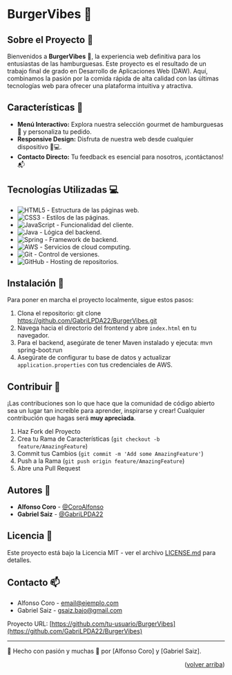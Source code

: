 <a name="top"></a>

# BurgerVibes 🍔

## Sobre el Proyecto 📖
Bienvenidos a **BurgerVibes** 🍔, la experiencia web definitiva para los entusiastas de las hamburguesas. Este proyecto es el resultado de un trabajo final de grado en Desarrollo de Aplicaciones Web (DAW). Aquí, combinamos la pasión por la comida rápida de alta calidad con las últimas tecnologías web para ofrecer una plataforma intuitiva y atractiva.

## Características 🌟
- **Menú Interactivo:** Explora nuestra selección gourmet de hamburguesas 🍔 y personaliza tu pedido.
- **Responsive Design:** Disfruta de nuestra web desde cualquier dispositivo 📱💻.
- **Contacto Directo:** Tu feedback es esencial para nosotros, ¡contáctanos! 📬

## Tecnologías Utilizadas 💻
- ![HTML5](https://img.shields.io/badge/html5-%23E34F26.svg?&style=for-the-badge&logo=html5&logoColor=white) - Estructura de las páginas web.
- ![CSS3](https://img.shields.io/badge/css3-%231572B6.svg?&style=for-the-badge&logo=css3&logoColor=white) - Estilos de las páginas.
- ![JavaScript](https://img.shields.io/badge/javascript-%23F7DF1E.svg?&style=for-the-badge&logo=javascript&logoColor=black) - Funcionalidad del cliente.
- ![Java](https://img.shields.io/badge/java-%23ED8B00.svg?&style=for-the-badge&logo=java&logoColor=white) - Lógica del backend.
- ![Spring](https://img.shields.io/badge/spring-%236DB33F.svg?&style=for-the-badge&logo=spring&logoColor=white) - Framework de backend.
- ![AWS](https://img.shields.io/badge/aws-%23FF9900.svg?&style=for-the-badge&logo=amazonaws&logoColor=white) - Servicios de cloud computing.
- ![Git](https://img.shields.io/badge/git-%23F05032.svg?&style=for-the-badge&logo=git&logoColor=white) - Control de versiones.
- ![GitHub](https://img.shields.io/badge/github-%23121011.svg?&style=for-the-badge&logo=github&logoColor=white) - Hosting de repositorios.


## Instalación 🔧
Para poner en marcha el proyecto localmente, sigue estos pasos:
1. Clona el repositorio: git clone https://github.com/GabriLPDA22/BurgerVibes.git
2. Navega hacia el directorio del frontend y abre `index.html` en tu navegador.
3. Para el backend, asegúrate de tener Maven instalado y ejecuta: mvn spring-boot:run
4. Asegúrate de configurar tu base de datos y actualizar `application.properties` con tus credenciales de AWS.

## Contribuir 🤝
¡Las contribuciones son lo que hace que la comunidad de código abierto sea un lugar tan increíble para aprender, inspirarse y crear! Cualquier contribución que hagas será **muy apreciada**.

1. Haz Fork del Proyecto
2. Crea tu Rama de Características (`git checkout -b feature/AmazingFeature`)
3. Commit tus Cambios (`git commit -m 'Add some AmazingFeature'`)
4. Push a la Rama (`git push origin feature/AmazingFeature`)
5. Abre una Pull Request

## Autores 👥
- **Alfonso Coro** - [@CoroAlfonso](https://github.com/CoroAlfonso)
- **Gabriel Saiz** - [@GabriLPDA22](https://github.com/GabriLPDA22)

## Licencia 📄
Este proyecto está bajo la Licencia MIT - ver el archivo [LICENSE.md](LICENSE.md) para detalles.


## Contacto 📫
- Alfonso Coro - email@ejemplo.com
- Gabriel Saiz - gsaiz.bajo@gmail.com

Proyecto URL: [https://github.com/tu-usuario/BurgerVibes](https://github.com/GabriLPDA22/BurgerVibes)

---

💖 Hecho con pasión y muchas 🍔 por [Alfonso Coro] y [Gabriel Saiz].

<p align="right">(<a href="#top">volver arriba</a>)</p>